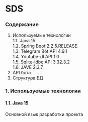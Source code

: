 # SDS

### Содержание
1. Используемые технологии <br>
    1.1. Java 15 <br>
    1.2. Spring Boot 2.2.5.RELEASE <br>
    1.3. Telegram Bot API 4.9.1 <br>
    1.4. Youtube-dl API 1.0 <br>
    1.5. Sqlite-jdbc API 3.32.3.2 <br>
    1.6. JAVE 2.3.7
2. API бота
3. Структура БД 

### 1. Используемые технологии
#### 1.1. Java 15
Основной язык разработки проекта 
